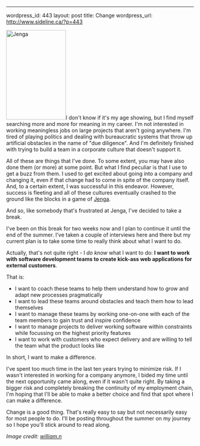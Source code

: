 --- 
wordpress_id: 443
layout: post
title: Change
wordpress_url: http://www.sideline.ca/?p=443

<img class="right" title="Jenga" src="http://www.sideline.ca/images/articles/jenga.jpg" alt="Jenga" width="160" height="240" />I don't know if it's my age showing, but I find myself searching more and more for meaning in my career. I'm not interested in working meaningless jobs on large projects that aren't going anywhere. I'm tired of playing politics and dealing with bureaucratic systems that throw up artificial obstacles in the name of "due diligence". And I'm definitely finished with trying to build a team in a corporate culture that doesn't support it.

All of these are things that I've done. To some extent, you may have also done them (or more) at some point. But what I find peculiar is that I use to get a buzz from them. I used to get excited about going into a company and changing it, even if that change had to come in spite of the company itself. And, to a certain extent, I was successful in this endeavor. However, success is fleeting and all of these cultures eventually crashed to the ground like the blocks in a game of <a href="http://en.wikipedia.org/wiki/Jenga">Jenga</a>.

And so, like somebody that's frustrated at Jenga, I've decided to take a break.

<!--more-->

I've been on this break for two weeks now and I plan to continue it until the end of the summer. I've taken a couple of interviews here and there but my current plan is to take some time to really think about what I want to do.

Actually, that's not quite right - I <em>do know</em> what I want to do:   <strong>I want to work with software development teams to create kick-ass web applications for external customers</strong>.

That is:
<ul>
	<li>I want to coach these teams to help them understand how to grow and adapt new processes pragmatically</li>
	<li>I want to lead these teams around obstacles and teach them how to lead themselves</li>
	<li>I want to manage these teams by working one-on-one with each of the team members to gain trust and inspire confidence</li>
	<li>I want to manage projects to deliver working software within constraints while focussing on the highest priority features</li>
	<li>I want to work with customers who expect delivery and are willing to tell the team what the product looks like</li>
</ul>
In short, I want to make a difference.

I've spent too much time in the last ten years trying to minimize risk. If I wasn't interested in working for a company anymore, I bided my time until the next opportunity came along, even if it wasn't quite right. By taking a bigger risk and completely breaking the continuity of my employment chain, I'm hoping that I'll be able to make a better choice and find that spot where I can make a difference.

Change is a good thing. That's really easy to say but not necessarily easy for most people to do. I'll be posting throughout the summer on my journey so I hope you'll stick around to read along.

<em>Image credit: <a href="http://www.flickr.com/photos/three27/1785039327/">william.n</a></em>
